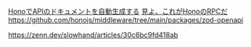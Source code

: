 [HonoでAPIのドキュメントを自動生成する](https://zenn.dev/praha/articles/d1d6462a27e37e)
[見よ、これがHonoのRPCだ](https://zenn.dev/yusukebe/articles/a00721f8b3b92e)
https://github.com/honojs/middleware/tree/main/packages/zod-openapi


https://zenn.dev/slowhand/articles/30c6bc9fd418ab

